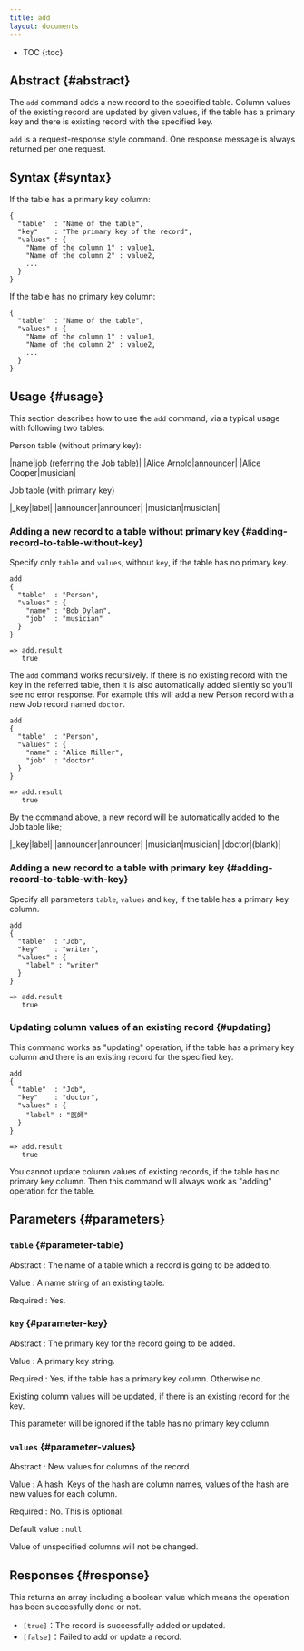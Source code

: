 ```yaml
---
title: add
layout: documents
---
```


* TOC
{:toc}

## Abstract {#abstract}

The `add` command adds a new record to the specified table. Column values of the existing record are updated by given values, if the table has a primary key and there is existing record with the specified key.

`add` is a request-response style command. One response message is always returned per one request.

## Syntax {#syntax}

If the table has a primary key column:

    {
      "table"  : "Name of the table",
      "key"    : "The primary key of the record",
      "values" : {
        "Name of the column 1" : value1,
        "Name of the column 2" : value2,
        ...
      }
    }

If the table has no primary key column:

    {
      "table"  : "Name of the table",
      "values" : {
        "Name of the column 1" : value1,
        "Name of the column 2" : value2,
        ...
      }
    }

## Usage {#usage}

This section describes how to use the `add` command, via a typical usage with following two tables:

Person table (without primary key):

|name|job (referring the Job table)|
|Alice Arnold|announcer|
|Alice Cooper|musician|

Job table (with primary key)

|_key|label|
|announcer|announcer|
|musician|musician|


### Adding a new record to a table without primary key {#adding-record-to-table-without-key}

Specify only `table` and `values`, without `key`, if the table has no primary key.

    add
    {
      "table"  : "Person",
      "values" : {
        "name" : "Bob Dylan",
        "job"  : "musician"
      }
    }
    
    => add.result
       true

The `add` command works recursively. If there is no existing record with the key in the referred table, then it is also automatically added silently so you'll see no error response. For example this will add a new Person record with a new Job record named `doctor`.

    add
    {
      "table"  : "Person",
      "values" : {
        "name" : "Alice Miller",
        "job"  : "doctor"
      }
    }
    
    => add.result
       true

By the command above, a new record will be automatically added to the Job table like;

|_key|label|
|announcer|announcer|
|musician|musician|
|doctor|(blank)|


### Adding a new record to a table with primary key {#adding-record-to-table-with-key}

Specify all parameters `table`, `values` and `key`, if the table has a primary key column.

    add
    {
      "table"  : "Job",
      "key"    : "writer",
      "values" : {
        "label" : "writer"
      }
    }
    
    => add.result
       true

### Updating column values of an existing record {#updating}

This command works as "updating" operation, if the table has a primary key column and there is an existing record for the specified key.

    add
    {
      "table"  : "Job",
      "key"    : "doctor",
      "values" : {
        "label" : "医師"
      }
    }
    
    => add.result
       true


You cannot update column values of existing records, if the table has no primary key column. Then this command will always work as "adding" operation for the table.


## Parameters {#parameters}

### `table` {#parameter-table}

Abstract
: The name of a table which a record is going to be added to.

Value
: A name string of an existing table.

Required
: Yes.

### `key` {#parameter-key}

Abstract
: The primary key for the record going to be added.

Value
: A primary key string.

Required
: Yes, if the table has a primary key column. Otherwise no.

Existing column values will be updated, if there is an existing record for the key.

This parameter will be ignored if the table has no primary key column.

### `values` {#parameter-values}

Abstract
: New values for columns of the record.

Value
: A hash. Keys of the hash are column names, values of the hash are new values for each column.

Required
: No. This is optional.

Default value
: `null`

Value of unspecified columns will not be changed.


## Responses {#response}

This returns an array including a boolean value which means the operation has been successfully done or not.

 * `[true]`：The record is successfully added or updated.
 * `[false]`：Failed to add or update a record.
